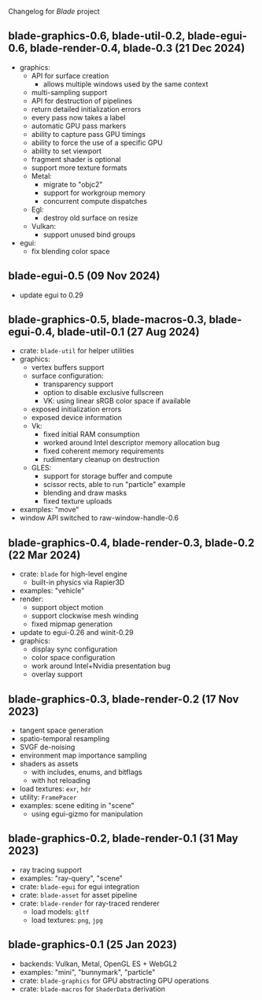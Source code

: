 Changelog for *Blade* project

## blade-graphics-0.6, blade-util-0.2, blade-egui-0.6, blade-render-0.4, blade-0.3 (21 Dec 2024)

- graphics:
  - API for surface creation
    - allows multiple windows used by the same context
  - multi-sampling support
  - API for destruction of pipelines
  - return detailed initialization errors
  - every pass now takes a label
  - automatic GPU pass markers
  - ability to capture pass GPU timings
  - ability to force the use of a specific GPU
  - ability to set viewport
  - fragment shader is optional
  - support more texture formats
  - Metal:
    - migrate to "objc2"
    - support for workgroup memory
    - concurrent compute dispatches
  - Egl:
    - destroy old surface on resize
  - Vulkan:
    - support unused bind groups
- egui:
  - fix blending color space

## blade-egui-0.5 (09 Nov 2024)

- update egui to 0.29

## blade-graphics-0.5, blade-macros-0.3, blade-egui-0.4, blade-util-0.1 (27 Aug 2024)

- crate: `blade-util` for helper utilities
- graphics:
  - vertex buffers support
  - surface configuration:
    - transparency support
    - option to disable exclusive fullscreen
    - VK: using linear sRGB color space if available
  - exposed initialization errors
  - exposed device information
  - Vk:
    - fixed initial RAM consumption
    - worked around Intel descriptor memory allocation bug
    - fixed coherent memory requirements
    - rudimentary cleanup on destruction
  - GLES:
    - support for storage buffer and compute
    - scissor rects, able to run "particle" example
    - blending and draw masks
    - fixed texture uploads
- examples: "move"
- window API switched to raw-window-handle-0.6

## blade-graphics-0.4, blade-render-0.3, blade-0.2 (22 Mar 2024)

- crate: `blade` for high-level engine
  - built-in physics via Rapier3D
- examples: "vehicle"
- render:
  - support object motion
  - support clockwise mesh winding
  - fixed mipmap generation
- update to egui-0.26 and winit-0.29
- graphics:
  - display sync configuration
  - color space configuration
  - work around Intel+Nvidia presentation bug
  - overlay support

## blade-graphics-0.3, blade-render-0.2 (17 Nov 2023)

- tangent space generation
- spatio-temporal resampling
- SVGF de-noising
- environment map importance sampling
- shaders as assets
  - with includes, enums, and bitflags
  - with hot reloading
- load textures: `exr`, `hdr`
- utility: `FramePacer`
- examples: scene editing in "scene"
  - using egui-gizmo for manipulation

## blade-graphics-0.2, blade-render-0.1 (31 May 2023)

- ray tracing support
- examples: "ray-query", "scene"
- crate: `blade-egui` for egui integration
- crate: `blade-asset` for asset pipeline
- crate: `blade-render` for ray-traced renderer
  - load models: `gltf`
  - load textures: `png`, `jpg`

## blade-graphics-0.1 (25 Jan 2023)

- backends: Vulkan, Metal, OpenGL ES + WebGL2
- examples: "mini", "bunnymark", "particle"
- crate: `blade-graphics` for GPU abstracting GPU operations
- crate: `blade-macros` for `ShaderData` derivation
